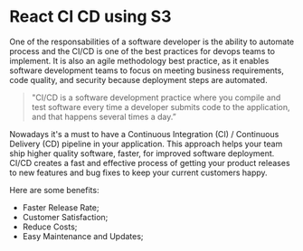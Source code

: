 # React CI CD using S3

One of the responsabilities of a software developer is the ability to automate process and the CI/CD is one of the best practices for devops teams to implement. It is also an agile methodology best practice, as it enables software development teams to focus on meeting business requirements, code quality, and security because deployment steps are automated.  

  > "CI/CD is a software development practice where you compile and test software every time a developer submits code to the application, and that happens several times a day.”
 
Nowadays it's a must to have a Continuous Integration (CI) / Continuous Delivery (CD) pipeline in your application. This approach helps your team ship higher quality software, faster, for improved software deployment. CI/CD creates a fast and effective process of getting your product releases to new features and bug fixes to keep your current customers happy.

Here are some benefits:
- Faster Release Rate;
- Customer Satisfaction;
- Reduce Costs;
- Easy Maintenance and Updates;
